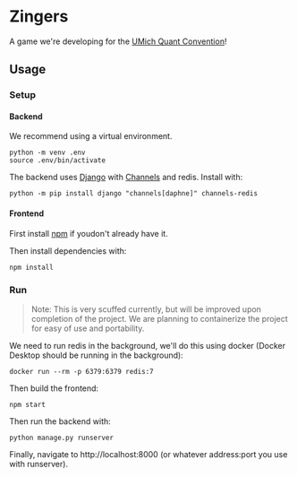 # Zingers

A game we're developing for the [UMich Quant Convention](https://tradersatmichigan.github.io/convention/)!

## Usage

### Setup

#### Backend

We recommend using a virtual environment.

```shell
python -m venv .env
source .env/bin/activate
```

The backend uses [Django](https://www.djangoproject.com/) with
[Channels](https://channels.readthedocs.io/en/latest/index.html) and redis.
Install with:

```shell
python -m pip install django "channels[daphne]" channels-redis
```

#### Frontend

First install [npm](https://www.npmjs.com/) if youdon't already have it.

Then install dependencies with:

```shell
npm install
```

### Run

> Note: This is very scuffed currently, but will be improved upon completion of the project.
> We are planning to containerize the project for easy of use and portability.

We need to run redis in the background, we'll do this using docker (Docker Desktop should be running in the background):

```shell
docker run --rm -p 6379:6379 redis:7
```

Then build the frontend:

```shell
npm start
```

Then run the backend with:

```shell
python manage.py runserver
```

Finally, navigate to http://localhost:8000 (or whatever address:port you use with runserver).
